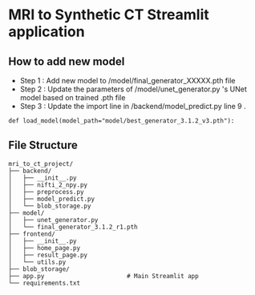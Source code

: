 # MRI to Synthetic CT Streamlit application

## How to add new model

- Step 1 : Add new model to /model/final_generator_XXXXX.pth file
- Step 2 : Update the parameters of /model/unet_generator.py 's UNet model based on trained .pth file
- Step 3 : Update the import line in /backend/model_predict.py line 9 .
```
def load_model(model_path="model/best_generator_3.1.2_v3.pth"):
```

## File Structure

```
mri_to_ct_project/
├── backend/
│   ├── __init__.py
│   ├── nifti_2_npy.py
│   ├── preprocess.py
│   ├── model_predict.py
│   └── blob_storage.py
├── model/
│   ├── unet_generator.py
│   └── final_generator_3.1.2_r1.pth
├── frontend/
│   ├── __init__.py
│   ├── home_page.py
│   ├── result_page.py
│   └── utils.py
├── blob_storage/
├── app.py                       # Main Streamlit app
└── requirements.txt
```
